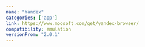 ```yaml
---
name: "Yandex"
categories: ['app']
link: https://www.moosoft.com/get/yandex-browser/
compatibility: emulation
versionFrom: "2.0.1"
---
```


